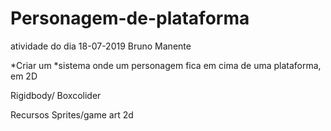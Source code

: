 # Personagem-de-plataforma
atividade do dia 18-07-2019 Bruno Manente 


*Criar um *sistema onde um personagem fica em cima de uma plataforma, em 2D

Rigidbody/ Boxcolider

Recursos
Sprites/game art 2d
